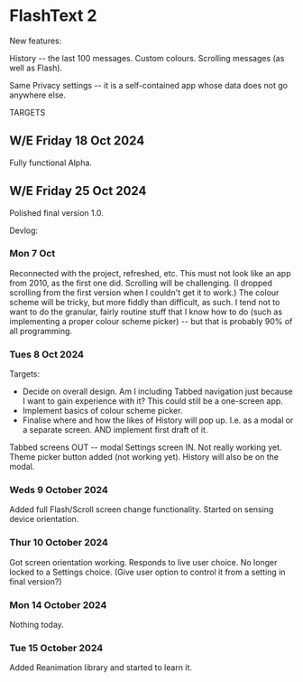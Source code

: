 # FlashText 2

New features:

History -- the last 100 messages.
Custom colours.
Scrolling messages (as well as Flash).

Same Privacy settings -- it is a self-contained app whose data does not go anywhere else.

TARGETS

## W/E Friday 18 Oct 2024

Fully functional Alpha.

## W/E Friday 25 Oct 2024

Polished final version 1.0.

Devlog:

### Mon 7 Oct

Reconnected with the project, refreshed, etc. This must not look like an app from 2010, as the first one did. Scrolling will be challenging. (I dropped scrolling from the first version when I couldn't get it to work.) The colour scheme will be tricky, but more fiddly than difficult, as such. I tend not to want to do the granular, fairly routine stuff that I know how to do (such as implementing a proper colour scheme picker) -- but that is probably 90% of all programming.

### Tues 8 Oct 2024

Targets:

- Decide on overall design. Am I including Tabbed navigation just because I want to gain experience with it? This could still be a one-screen app.
- Implement basics of colour scheme picker.
- Finalise where and how the likes of History will pop up. I.e. as a modal or a separate screen. AND implement first draft of it.

Tabbed screens OUT -- modal Settings screen IN. Not really working yet.
Theme picker button added (not working yet).
History will also be on the modal.

### Weds 9 October 2024

Added full Flash/Scroll screen change functionality.
Started on sensing device orientation.

### Thur 10 October 2024

Got screen orientation working. Responds to live user choice. No longer locked to a Settings choice. (Give user option to control it from a setting in final version?)

### Mon 14 October 2024

Nothing today.

### Tue 15 October 2024

Added Reanimation library and started to learn it.
